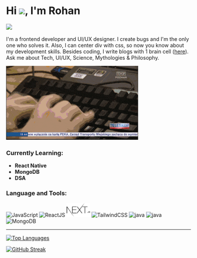 <h1>Hi <img src="Data/wave.gif" width=50 >, I'm Rohan</h1>

![](https://komarev.com/ghpvc/?username=rohan-kiratsata&color=green)


I'm a frontend developer and UI/UX designer. I create bugs and I'm the only one who solves it. Also, I can center div with css, so now you know about my development skills. Besides coding, I write blogs with 1 brain cell ([here](https://rohankiratsata.xyz)).
Ask me about Tech, UI/UX, Science, Mythologies & Philosophy.

<img src="/Data/coding.gif" alt="">

### Currently Learning:

- **React Native**
- **MongoDB**
- **DSA**

### Language and Tools:

<img src="https://img.icons8.com/color/344/javascript--v1.png" alt="JavaScript" width="52px"> <img src="https://img.icons8.com/plasticine/344/react.png" alt="ReactJS" width="52px"> <img src="/Data/320px-Nextjs-logo.svg.png" alt="NextJS" width="64px"> <img src="https://img.icons8.com/color/344/tailwindcss.png" alt="TailwindCSS" width="52px"> <img src="/Data/java.png" alt="java" width="52px"> <img src="/Data/python_logo.png" alt="java" width="52px"> <img src="https://img.icons8.com/color/344/mongodb.png" alt="MongoDB" width="52px">

<!-- 
### Around the Web:

[![LINKEDIN](Data/linkedin.svg)](https://www.linkedin.com/in/rohankiratsata/) <a href="https://twitter.com/rohan_jpeg"><img src="https://img.icons8.com/color/344/twitter.png" alt="" width=48></a> -->


---

[![Top Languages](https://github-readme-stats.vercel.app/api/top-langs/?username=rohan-kiratsata&layout=compact)](https://github.com/anuraghazra/github-readme-stats)



[![GitHub Streak](https://github-readme-streak-stats.herokuapp.com/?user=rohan-kiratsata)](https://git.io/streak-stats)


<!-- GH Trophies -->
<!-- [![trophy](https://github-profile-trophy.vercel.app/?username=rohan-kiratsata&theme=onedark)](https://github.com/ryo-ma/github-profile-trophy) -->
